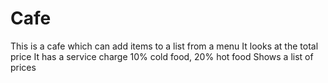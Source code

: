 # Cafe
This is a cafe which can add items to a list from a menu
It looks at the total price
It has a service charge 10% cold food, 20% hot food
Shows a list of prices
